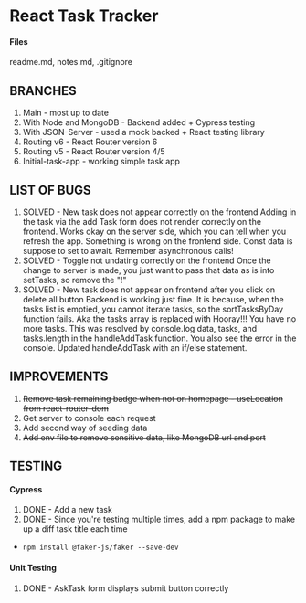 # React Task Tracker

#### Files

readme.md, notes.md, .gitignore

## BRANCHES

1. Main - most up to date
2. With Node and MongoDB - Backend added + Cypress testing
3. With JSON-Server - used a mock backed + React testing library
4. Routing v6 - React Router version 6
5. Routing v5 - React Router version 4/5
6. Initial-task-app - working simple task app

## LIST OF BUGS

1. SOLVED - New task does not appear correctly on the frontend
   Adding in the task via the add Task form does not render correctly on the frontend. Works okay on the server side, which you can tell when you refresh the app. Something is wrong on the frontend side. Const data is suppose to set to await. Remember asynchronous calls!
2. SOLVED - Toggle not undating correctly on the frontend
   Once the change to server is made, you just want to pass that data as is into setTasks, so remove the "!"
3. SOLVED - New task does not appear on frontend after you click on delete all button
   Backend is working just fine. It is because, when the tasks list is emptied, you cannot iterate tasks, so the sortTasksByDay function fails. Aka the tasks array is replaced with Hooray!!! You have no more tasks. This was resolved by console.log data, tasks, and tasks.length in the handleAddTask function. You also see the error in the console. Updated handleAddTask with an if/else statement.

## IMPROVEMENTS

1. ~~Remove task remaining badge when not on homepage - useLocation from react-router-dom~~
2. Get server to console each request
3. Add second way of seeding data
4. ~~Add env file to remove sensitive data, like MongoDB url and port~~

## TESTING

#### Cypress

1. DONE - Add a new task
2. DONE - Since you're testing multiple times, add a npm package to make up a diff task title each time

- `npm install @faker-js/faker --save-dev`

#### Unit Testing

1. DONE - AskTask form displays submit button correctly
